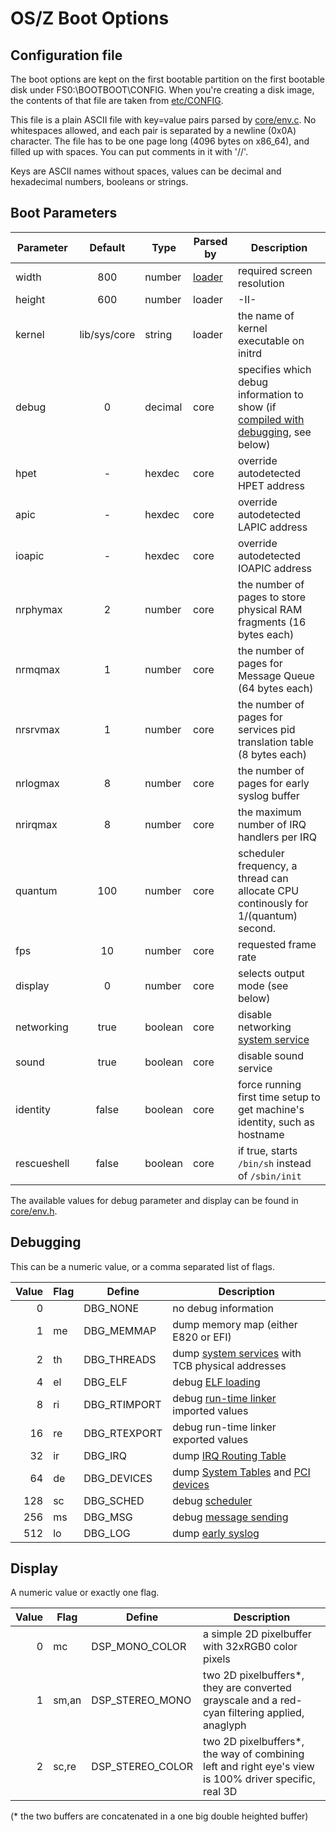 OS/Z Boot Options
=================

Configuration file
------------------

The boot options are kept on the first bootable partition on the first bootable disk under FS0:\BOOTBOOT\CONFIG. When you're
creating a disk image, the contents of that file are taken from [etc/CONFIG](https://github.com/bztsrc/osz/blob/master/etc/CONFIG).

This file is a plain ASCII file with key=value pairs parsed by [core/env.c](https://github.com/bztsrc/osz/blob/master/src/core/env.c). No whitespaces allowed, and each pair is separated by a newline (0x0A) character.
The file has to be one page long (4096 bytes on x86_64), and filled up with spaces. You can put comments in it with '//'.

Keys are ASCII names without spaces, values can be decimal and hexadecimal numbers, booleans or strings.

Boot Parameters
---------------

| Parameter | Default | Type | Parsed by | Description |
| --------- | :-----: | ---- | --------- | ----------- |
| width     | 800    | number | [loader](https://github.com/bztsrc/osz/blob/master/loader) | required screen resolution |
| height    | 600    | number | loader |  -II-  |
| kernel    | lib/sys/core | string | loader | the name of kernel executable on initrd |
| debug     | 0      | decimal | core | specifies which debug information to show (if [compiled with debugging](https://github.com/bztsrc/osz/blob/master/Config), see below) |
| hpet      | -      | hexdec | core | override autodetected HPET address |
| apic      | -      | hexdec | core | override autodetected LAPIC address |
| ioapic    | -      | hexdec | core | override autodetected IOAPIC address |
| nrphymax  | 2      | number | core | the number of pages to store physical RAM fragments (16 bytes each) |
| nrmqmax   | 1      | number | core | the number of pages for Message Queue (64 bytes each) |
| nrsrvmax  | 1      | number | core | the number of pages for services pid translation table (8 bytes each) |
| nrlogmax  | 8      | number | core | the number of pages for early syslog buffer |
| nrirqmax  | 8      | number | core | the maximum number of IRQ handlers per IRQ |
| quantum   | 100    | number | core | scheduler frequency, a thread can allocate CPU continously for 1/(quantum) second. |
| fps       | 10     | number | core | requested frame rate |
| display   | 0      | number | core | selects output mode (see below) |
| networking | true | boolean | core | disable networking [system service](https://github.com/bztsrc/osz/blob/master/docs/services.md) |
| sound | true | boolean | core | disable sound service |
| identity  | false  | boolean | core | force running first time setup to get machine's identity, such as hostname |
| rescueshell | false | boolean | core | if true, starts `/bin/sh` instead of `/sbin/init` |

The available values for debug parameter and display can be found in [core/env.h](https://github.com/bztsrc/osz/blob/master/src/core/env.h).

Debugging
---------

This can be a numeric value, or a comma separated list of flags.

| Value | Flag | Define | Description |
| ----: | ---- | ------ | ----------- |
| 0     |      | DBG_NONE | no debug information |
| 1     | me   | DBG_MEMMAP | dump memory map (either E820 or EFI) |
| 2     | th   | DBG_THREADS | dump [system services](https://github.com/bztsrc/osz/blob/master/docs/services.md) with TCB physical addresses |
| 4     | el   | DBG_ELF | debug [ELF loading](https://github.com/bztsrc/osz/blob/master/src/core/service.c) |
| 8     | ri   | DBG_RTIMPORT | debug [run-time linker](https://github.com/bztsrc/osz/blob/master/src/core/service.c) imported values |
| 16    | re   | DBG_RTEXPORT | debug run-time linker exported values |
| 32    | ir   | DBG_IRQ | dump [IRQ Routing Table](https://github.com/bztsrc/osz/blob/master/src/core/service.c) |
| 64    | de   | DBG_DEVICES | dump [System Tables](https://github.com/bztsrc/osz/blob/master/src/core/x86_64/acpi.c) and [PCI devices](https://github.com/bztsrc/osz/blob/master/src/core/x86_64/pci.c) |
| 128   | sc   | DBG_SCHED | debug [scheduler](https://github.com/bztsrc/osz/blob/master/src/core/sched.c) |
| 256   | ms   | DBG_MSG | debug [message sending](https://github.com/bztsrc/osz/blob/master/src/core/msg.c) |
| 512   | lo   | DBG_LOG | dump [early syslog](https://github.com/bztsrc/osz/blob/master/src/core/syslog.c) |

Display
-------

A numeric value or exactly one flag.

| Value | Flag | Define | Description |
| ----: | ---- | ------ | ----------- |
| 0     | mc   | DSP_MONO_COLOR | a simple 2D pixelbuffer with 32xRGB0 color pixels |
| 1     | sm,an | DSP_STEREO_MONO | two 2D pixelbuffers*, they are converted grayscale and a red-cyan filtering applied, anaglyph |
| 2     | sc,re | DSP_STEREO_COLOR | two 2D pixelbuffers*, the way of combining left and right eye's view is 100% driver specific, real 3D |

(* the two buffers are concatenated in a one big double heighted buffer)
